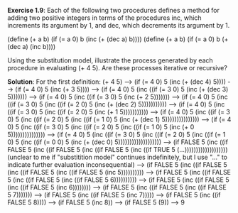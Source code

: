 **Exercise 1.9**: 
Each of the following two procedures defines a method for adding two positive integers in terms of the procedures inc, which increments its argument by 1, and dec, which decrements its argument by 1.

(define (+ a b)
(if (= a 0) b (inc (+ (dec a) b))))
(define (+ a b)
(if (= a 0) b (+ (dec a) (inc b))))

Using the substitution model, illustrate the process generated by each procedure in evaluating (+ 4 5). Are these processes iterative or recursive?

**Solution**:
For the first definition:
(+ 4 5)
--> (if (= 4 0) 5 (inc (+ (dec 4) 5))))
--> (if (= 4 0) 5 (inc (+ 3 5))))
--> (if (= 4 0) 5 (inc ((if (= 3 0) 5 (inc (+ (dec 3) 5)))))))
--> (if (= 4 0) 5 (inc ((if (= 3 0) 5 (inc (+ 2 5)))))))
--> (if (= 4 0) 5 (inc ((if (= 3 0) 5 (inc ((if (= 2 0) 5 (inc (+ (dec 2) 5)))))))))))
--> (if (= 4 0) 5 (inc ((if (= 3 0) 5 (inc ((if (= 2 0) 5 (inc (+ 1 5)))))))))))
--> (if (= 4 0) 5 (inc ((if (= 3 0) 5 (inc ((if (= 2 0) 5 (inc ((if (= 1 0) 5 (inc (+ (dec 1) 5)))))))))))))))
--> (if (= 4 0) 5 (inc ((if (= 3 0) 5 (inc ((if (= 2 0) 5 (inc ((if (= 1 0) 5 (inc (+ 0 5)))))))))))))))
--> (if (= 4 0) 5 (inc ((if (= 3 0) 5 (inc ((if (= 2 0) 5 (inc ((if (= 1 0) 5 (inc ((if (= 0 0) 5 (inc (+ (dec 0) 5)))))))))))))))))))
--> (if FALSE 5 (inc ((if FALSE 5 (inc ((if FALSE 5 (inc ((if FALSE 5 (inc ((if TRUE 5 (...)))))))))))))))))))
(unclear to me if "substitition model" continues indefinitely, but I use "..." to indicate further evaluation inconsequential)
--> (if FALSE 5 (inc ((if FALSE 5 (inc ((if FALSE 5 (inc ((if FALSE 5 (inc 5))))))))))
--> (if FALSE 5 (inc ((if FALSE 5 (inc ((if FALSE 5 (inc ((if FALSE 5 6))))))))))
--> (if FALSE 5 (inc ((if FALSE 5 (inc ((if FALSE 5 (inc 6))))))))
--> (if FALSE 5 (inc ((if FALSE 5 (inc ((if FALSE 5 7)))))))
--> (if FALSE 5 (inc ((if FALSE 5 (inc 7)))))
--> (if FALSE 5 (inc ((if FALSE 5 8))))
--> (if FALSE 5 (inc 8))
--> (if FALSE 5 (9))
--> 9
